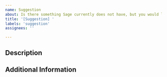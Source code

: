 ```yaml
---
name: Suggestion
about: Is there something Sage currently does not have, but you would like it to? Add your suggestion here.
title: '[Suggestion] '
labels: 'suggestion'
assignees: ''

---
```


## Description
<!-- REQUIRED: Detail your description here -->

## Additional Information
<!-- Screenshots -->
<!-- Additional notes or references -->